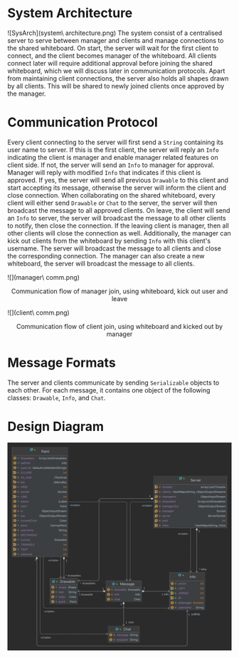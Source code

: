# System Architecture
![SysArch](system\ architecture.png)
The system consist of a centralised server to serve between manager and clients and manage connections to the shared whiteboard.
On start, the server will wait for the first client to connect, and the client becomes manager of the whiteboard. All clients connect later will require additional approval before joining the shared whiteboard, which we will discuss later in communication protocols.
Apart from maintaining client connections, the server also holds all shapes drawn by all clients. This will be shared to newly joined clients once approved by the manager.

# Communication Protocol
Every client connecting to the server will first send a `String` containing its user name to server. If this is the first client, the server will reply an `Info` indicating the client is manager and enable manager related features on client side. If not, the server will send an `Info` to manager for approval. Manager will reply with modified `Info` that indicates if this client is approved. If yes, the server will send all previous `Drawable` to this client and start accepting its message, otherwise the server will inform the client and close connection. When collaborating on the shared whiteboard, every client will either send `Drawable` or `Chat` to the server, the server will then broadcast the message to all approved clients. On leave, the client will send an `Info` to server, the server will broadcast the message to all other clients to notify, then close the connection. If the leaving client is manager, then all other clients will close the connection as well. Additionally, the manager can kick out clients from the whiteboard by sending `Info` with this client's username. The server will broadcast the message to all clients and close the corresponding connection. The manager can also create a new whiteboard, the server will broadcast the message to all clients.

![](manager\ comm.png)
<p align="center">Communication flow of manager join, using whiteboard, kick out user and leave</p>

![](client\ comm.png)
<p align="center">Communication flow of client join, using whiteboard and kicked out by manager</p>

# Message Formats
The server and clients communicate by sending `Serializable` objects to each other. For each message, it contains one object of the following classes: `Drawable`, `Info`, and `Chat`.

# Design Diagram
![](class_diagram.png)

